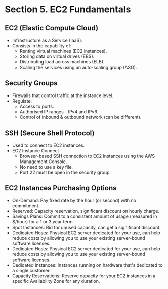 # Section 5. EC2 Fundamentals

## EC2 (Elastic Compute Cloud)

- Infrastructure as a Service (IaaS).
- Consists in the capability of:
  - Renting virtual machines (EC2 instances).
  - Storing data on virtual drives (EBS).
  - Distributing load across machines (ELB).
  - Scaling the services using an auto-scaling group (ASG).

## Security Groups

- Firewalls that control traffic at the instance level.
- Regulate:
  - Access to ports.
  - Authorised IP ranges - IPv4 and IPv6.
  - Control of inbound & outbound network (can be different).

## SSH (Secure Shell Protocol)

- Used to connect to EC2 instances.
- EC2 Instance Connect
  - Browser-based SSH connection to EC2 instances using the AWS Management Console.
  - No need to use a key file.
  - Port 22 must be open in the security group.

## EC2 Instances Purchasing Options

- On-Demand: Pay fixed rate by the hour (or second) with no commitment.
- Reserved: Capacity reservation, significant discount on hourly charge.
- Savings Plans: Commit to a consistent amount of usage (measured in $/hour) for a 1 or 3 year term.
- Spot Instances: Bid for unused capacity, can get a significant discount.
- Dedicated Hosts: Physical EC2 server dedicated for your use, can help reduce costs by allowing you to use your existing server-bound software licenses.
- Dedicated Hosts: Physical EC2 server dedicated for your use, can help reduce costs by allowing you to use your existing server-bound software licenses.
- Dedicated Instances: Instances running on hardware that's dedicated to a single customer.
- Capacity Reservations: Reserve capacity for your EC2 instances in a specific Availability Zone for any duration.
